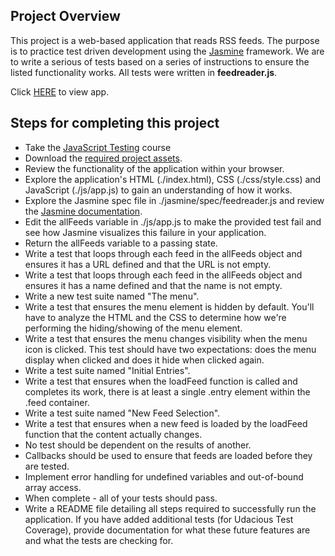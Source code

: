 ## Project Overview

This project is a web-based application that reads RSS feeds. The purpose is to practice test driven development using the [Jasmine](http://jasmine.github.io/) framework. We are to write a serious of tests based on a series of instructions to ensure the listed functionality works. All tests were written in **feedreader.js**.

Click <a href="https://envincebal.github.io/feedreader-testing/">HERE</a> to view app.

## Steps for completing this project

* Take the <a href="https://www.udacity.com/course/javascript-testing--ud549">JavaScript Testing</a> course
* Download the <a href="https://github.com/udacity/frontend-nanodegree-feedreader">required project assets</a>.
* Review the functionality of the application within your browser.
* Explore the application's HTML (./index.html), CSS (./css/style.css) and JavaScript (./js/app.js) to gain an understanding of how it works.
* Explore the Jasmine spec file in ./jasmine/spec/feedreader.js and review the <a href="https://jasmine.github.io/">Jasmine documentation</a>.
* Edit the allFeeds variable in ./js/app.js to make the provided test fail and see how Jasmine visualizes this failure in your application.
* Return the allFeeds variable to a passing state.
* Write a test that loops through each feed in the allFeeds object and ensures it has a URL defined and that the URL is not empty.
* Write a test that loops through each feed in the allFeeds object and ensures it has a name defined and that the name is not empty.
* Write a new test suite named "The menu".
* Write a test that ensures the menu element is hidden by default. You'll have to analyze the HTML and the CSS to determine how we're performing the hiding/showing of the menu element.
* Write a test that ensures the menu changes visibility when the menu icon is clicked. This test should have two expectations: does the menu display when clicked and does it hide when clicked again.
* Write a test suite named "Initial Entries".
* Write a test that ensures when the loadFeed function is called and completes its work, there is at least a single .entry element within the .feed container.
* Write a test suite named "New Feed Selection".
* Write a test that ensures when a new feed is loaded by the loadFeed function that the content actually changes.
* No test should be dependent on the results of another.
* Callbacks should be used to ensure that feeds are loaded before they are tested.
* Implement error handling for undefined variables and out-of-bound array access.
* When complete - all of your tests should pass.
* Write a README file detailing all steps required to successfully run the application. If you have added additional tests (for Udacious Test Coverage), provide documentation for what these future features are and what the tests are checking for.
